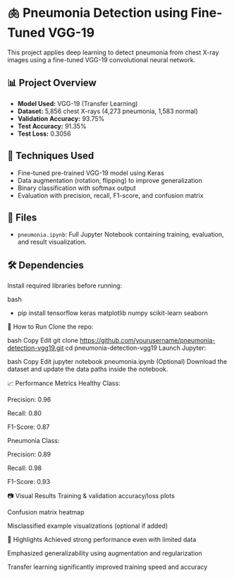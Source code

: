 # 🫁 Pneumonia Detection using Fine-Tuned VGG-19

This project applies deep learning to detect pneumonia from chest X-ray images using a fine-tuned VGG-19 convolutional neural network.

## 📊 Project Overview

- **Model Used:** VGG-19 (Transfer Learning)
- **Dataset:** 5,856 chest X-rays (4,273 pneumonia, 1,583 normal)
- **Validation Accuracy:** 93.75%
- **Test Accuracy:** 91.35%
- **Test Loss:** 0.3056

## 🧪 Techniques Used

- Fine-tuned pre-trained VGG-19 model using Keras
- Data augmentation (rotation, flipping) to improve generalization
- Binary classification with softmax output
- Evaluation with precision, recall, F1-score, and confusion matrix

## 📁 Files

- `pneumonia.ipynb`: Full Jupyter Notebook containing training, evaluation, and result visualization.

## 🛠 Dependencies

Install required libraries before running:

bash
- pip install tensorflow keras matplotlib numpy scikit-learn seaborn

🚀 How to Run
Clone the repo:

bash
Copy
Edit
git clone https://github.com/yourusername/pneumonia-detection-vgg19.git
cd pneumonia-detection-vgg19
Launch Jupyter:

bash
Copy
Edit
jupyter notebook pneumonia.ipynb
(Optional) Download the dataset and update the data paths inside the notebook.

📈 Performance Metrics
Healthy Class:

Precision: 0.96

Recall: 0.80

F1-Score: 0.87

Pneumonia Class:

Precision: 0.89

Recall: 0.98

F1-Score: 0.93

📷 Visual Results
Training & validation accuracy/loss plots

Confusion matrix heatmap

Misclassified example visualizations (optional if added)

📌 Highlights
Achieved strong performance even with limited data

Emphasized generalizability using augmentation and regularization

Transfer learning significantly improved training speed and accuracy
